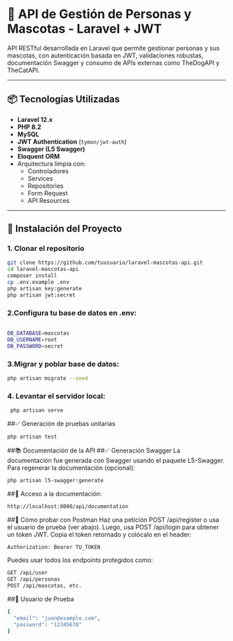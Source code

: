 # 🐾 API de Gestión de Personas y Mascotas - Laravel + JWT

API RESTful desarrollada en Laravel que permite gestionar personas y sus mascotas, con autenticación basada en JWT, validaciones robustas, documentación Swagger y consumo de APIs externas como TheDogAPI y TheCatAPI.

---

## 📦 Tecnologías Utilizadas

- **Laravel 12.x**
- **PHP 8.2**
- **MySQL**
- **JWT Authentication** (`tymon/jwt-auth`)
- **Swagger (L5 Swagger)**
- **Eloquent ORM**
- Arquitectura limpia con:
  - Controladores
  - Services
  - Repositories
  - Form Request
  - API Resources

---

## 🚀 Instalación del Proyecto

### 1. Clonar el repositorio

```bash
git clone https://github.com/tuusuario/laravel-mascotas-api.git
cd laravel-mascotas-api
composer install
cp .env.example .env
php artisan key:generate
php artisan jwt:secret
```

### 2.Configura tu base de datos en .env:
```bash

DB_DATABASE=mascotas
DB_USERNAME=root
DB_PASSWORD=secret
```


### 3.Migrar y poblar base de datos:
```bash
php artisan migrate --seed
```


### 4. Levantar el servidor local:
```bash
 php artisan serve
```

##✅ Generación de pruebas unitarias

```bash
php artisan test
```


##📚 Documentación de la API
##✅ Generación Swagger
La documentación fue generada con Swagger usando el paquete L5-Swagger.
Para regenerar la documentación (opcional):
```bash
php artisan l5-swagger:generate
```


##📖 Acceso a la documentación:

```bash
http://localhost:8000/api/documentation
```

##🧪 Cómo probar con Postman
Haz una petición POST /api/register o usa el usuario de prueba (ver abajo).
Luego, usa POST /api/login para obtener un token JWT.
Copia el token retornado y colócalo en el header:
```bash
Authorization: Bearer TU_TOKEN
```
Puedes usar todos los endpoints protegidos como:

```bash
GET /api/user
GET /api/personas
POST /api/mascotas, etc.
```

##👤 Usuario de Prueba
```bash
{
  "email": "juan@example.com",
  "password": "12345678"
}
```


